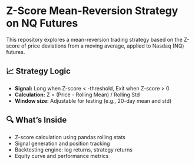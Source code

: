 # Z-Score Mean-Reversion Strategy on NQ Futures
This repository explores a mean-reversion trading strategy based on the Z-score of price deviations from a moving average, applied to Nasdaq (NQ) futures.

## 📈 Strategy Logic
- **Signal:** Long when Z-score < -threshold, Exit when Z-score > 0
- **Calculation:** Z = (Price - Rolling Mean) / Rolling Std
- **Window size:** Adjustable for testing (e.g., 20-day mean and std)

## 🔍 What’s Inside
- Z-score calculation using pandas rolling stats
- Signal generation and position tracking
- Backtesting engine: log returns, strategy returns
- Equity curve and performance metrics
